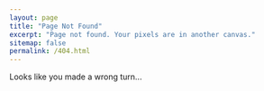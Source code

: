 ```yaml
---
layout: page
title: "Page Not Found"
excerpt: "Page not found. Your pixels are in another canvas."
sitemap: false
permalink: /404.html
---
```


Looks like you made a wrong turn...

<script type="text/javascript">
  var GOOG_FIXURL_LANG = 'en';
  var GOOG_FIXURL_SITE = '{{ site.url }}'
</script>
<script type="text/javascript"
  src="//linkhelp.clients.google.com/tbproxy/lh/wm/fixurl.js">
</script>
